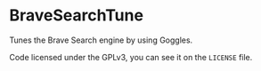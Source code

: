 # BraveSearchTune
Tunes the Brave Search engine by using Goggles.

Code licensed under the GPLv3, you can see it on the ``LICENSE`` file.
